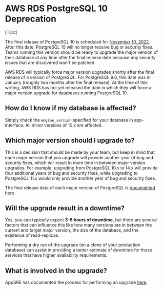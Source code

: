 # AWS RDS PostgreSQL 10 Deprecation

[TOC]

The final release of PostgreSQL 10 is scheduled for [November 10, 2022](https://www.postgresql.org/support/versioning/). After this date, PostgreSQL 10 will no longer receive bug or security fixes. Teams running this version should be ready to upgrade the major version of their database at any time after the final release date because any security issues that are discovered won't be patched.

AWS RDS will typically force major version upgrades shortly after the final release of a version of PostgreSQL. For PostgreSQL 9.6, this date was in January (roughly two months after the final release). At the time of this writing, AWS RDS has not yet released the date in which they will force a major version upgrade for databases running PostgreSQL 10.

## How do I know if my database is affected?

Simply check the `engine_version` specified for your database in app-interface. All minor versions of 10.x are affected.

## Which major version should I upgrade to?

This is a decision that should be made by your team, but keep in mind that each major version that you upgrade will provide another year of bug and security fixes, which will result in more time in between major version upgrades. For example, upgrading from PostgreSQL 10.x to 14.x will provide four additional years of bug and security fixes, while upgrading to PostgreSQL 11.x would only provide another year of bug and security fixes.

The final release data of each major version of PostgreSQL is [documented here](https://www.postgresql.org/support/versioning/).

## Will the upgrade result in a downtime?

Yes, you can typically expect **3-6 hours of downtime**, but there are several factors that can influence this like how many versions are in between the current and target major version, the size of the database, and the existence of read-replicas.

Performing a dry run of the upgrade (on a clone of your production database) can assist in providing a better estimate of downtime for those services that have higher availability requirements.

## What is involved in the upgrade?

AppSRE has documented the process for performing an upgrade [here](/docs/dba/postgresql-rds-instance-major-version-upgrade.md).
